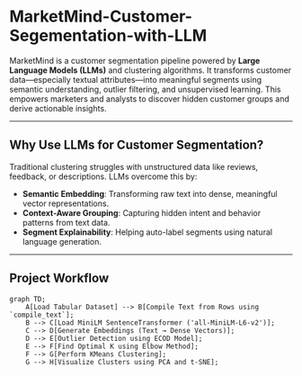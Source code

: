 # MarketMind-Customer-Segementation-with-LLM
 

MarketMind is a customer segmentation pipeline powered by **Large Language Models (LLMs)** and clustering algorithms. It transforms customer data—especially textual attributes—into meaningful segments using semantic understanding, outlier filtering, and unsupervised learning. This empowers marketers and analysts to discover hidden customer groups and derive actionable insights.

---

##  Why Use LLMs for Customer Segmentation?

Traditional clustering struggles with unstructured data like reviews, feedback, or descriptions. LLMs overcome this by:

-  **Semantic Embedding**: Transforming raw text into dense, meaningful vector representations.
-  **Context-Aware Grouping**: Capturing hidden intent and behavior patterns from text data.
-  **Segment Explainability**: Helping auto-label segments using natural language generation.

---

## Project Workflow

```mermaid
graph TD;
    A[Load Tabular Dataset] --> B[Compile Text from Rows using `compile_text`];
    B --> C[Load MiniLM SentenceTransformer ('all-MiniLM-L6-v2')];
    C --> D[Generate Embeddings (Text → Dense Vectors)];
    D --> E[Outlier Detection using ECOD Model];
    E --> F[Find Optimal K using Elbow Method];
    F --> G[Perform KMeans Clustering];
    G --> H[Visualize Clusters using PCA and t-SNE];
